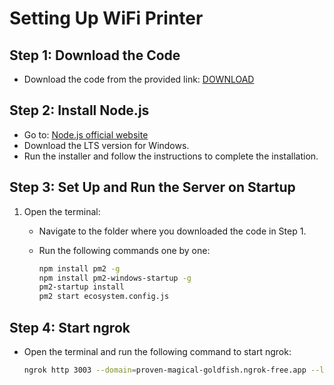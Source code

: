# Setting Up WiFi Printer

## Step 1: Download the Code

- Download the code from the provided link: [DOWNLOAD](https://github.com/Everest-Technologies-Nepal/printer-api/archive/refs/heads/main.zip)

## Step 2: Install Node.js

- Go to: [Node.js official website](https://nodejs.org/)
- Download the LTS version for Windows.
- Run the installer and follow the instructions to complete the installation.

## Step 3: Set Up and Run the Server on Startup

1. Open the terminal:
   - Navigate to the folder where you downloaded the code in Step 1.
   - Run the following commands one by one:

     ```bash
     npm install pm2 -g
     npm install pm2-windows-startup -g
     pm2-startup install
     pm2 start ecosystem.config.js
     ```

## Step 4: Start ngrok

- Open the terminal and run the following command to start ngrok:

  ```bash
  ngrok http 3003 --domain=proven-magical-goldfish.ngrok-free.app --log=stdout > ngrok.log &
